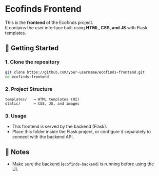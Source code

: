 # Ecofinds Frontend

This is the **frontend** of the Ecofinds project.  
It contains the user interface built using **HTML, CSS, and JS** with Flask templates.

## 🚀 Getting Started

### 1. Clone the repository
```bash
git clone https://github.com/your-username/ecofinds-frontend.git
cd ecofinds-frontend
```

### 2. Project Structure
```
templates/   → HTML templates (UI)
static/      → CSS, JS, and images
```

### 3. Usage
- This frontend is served by the backend (Flask).
- Place this folder inside the Flask project, or configure it separately to connect with the backend API.

## 📌 Notes
- Make sure the backend (`ecofinds-backend`) is running before using the UI.

